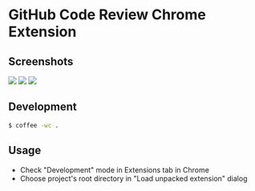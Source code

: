 # GitHub Code Review Chrome Extension

## Screenshots

![](http://dl.dropbox.com/u/70986/Screenshots/5t.png)
![](http://dl.dropbox.com/u/70986/Screenshots/5u.png)
![](http://dl.dropbox.com/u/70986/Screenshots/5v.png)

## Development

```bash
$ coffee -wc .
```

## Usage

* Check "Development" mode in Extensions tab in Chrome
* Choose project's root directory in "Load unpacked extension" dialog
